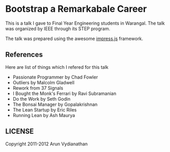 Bootstrap a Remarkabale Career
==============================

This is a talk I gave to Final Year Engineering students in
Warangal. The talk was organized by IEEE through its STEP program.


The talk was prepared using the awesome [impress.js](http://github.com/bartaz/impress.js) framework.


References
----------

Here are list of things which I refered for this talk
* Passionate Programmer by Chad Fowler
* Outliers by Malcolm Gladwell
* Rework from 37 Signals
* I Bought the Monk's Ferrari by Ravi Subramanian
* Do the Work by Seth Godin
* The Bonsai Manager by Gopalakrishnan
* The Lean Startup by Eric Riles
* Running Lean by Ash Maurya

LICENSE
---------

Copyright 2011-2012 Arun Vydianathan


